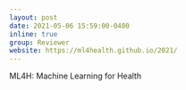 ```yaml
---
layout: post
date: 2021-05-06 15:59:00-0400
inline: true
group: Reviewer
website: https://ml4health.github.io/2021/
---
```

ML4H: Machine Learning for Health
